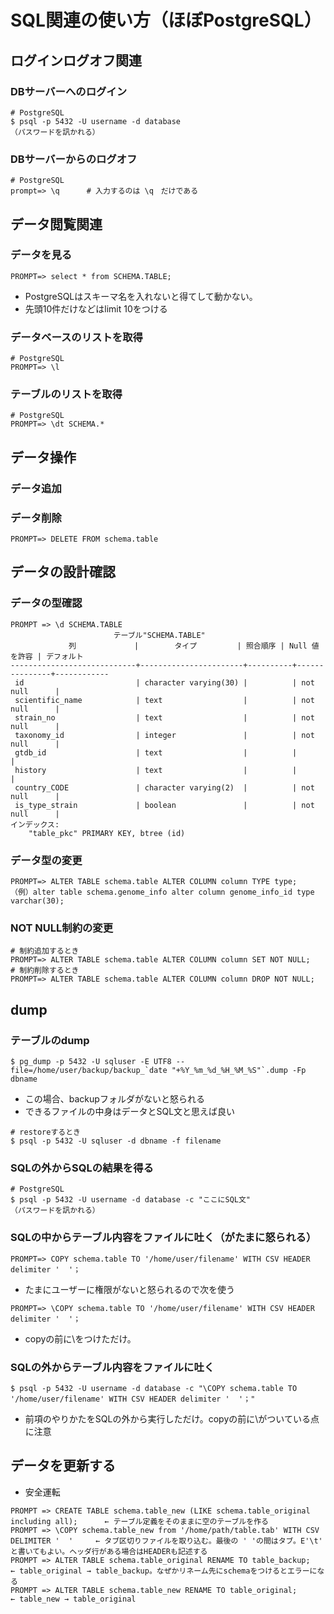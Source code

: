 # SQL関連の使い方（ほぼPostgreSQL）

## ログインログオフ関連

### DBサーバーへのログイン
```
# PostgreSQL
$ psql -p 5432 -U username -d database
（パスワードを訊かれる）
```

### DBサーバーからのログオフ
```
# PostgreSQL
prompt=> \q      # 入力するのは \q　だけである
```

## データ閲覧関連

### データを見る
```
PROMPT=> select * from SCHEMA.TABLE;
```
- PostgreSQLはスキーマ名を入れないと得てして動かない。
- 先頭10件だけなどはlimit 10をつける

### データベースのリストを取得
```
# PostgreSQL
PROMPT=> \l
```

### テーブルのリストを取得
```
# PostgreSQL
PROMPT=> \dt SCHEMA.*
```

## データ操作
### データ追加

### データ削除
```
PROMPT=> DELETE FROM schema.table
```


## データの設計確認
### データの型確認
```
PROMPT => \d SCHEMA.TABLE
                       テーブル"SCHEMA.TABLE"
             列             |        タイプ         | 照合順序 | Null 値を許容 | デフォルト
----------------------------+-----------------------+----------+---------------+------------
 id                         | character varying(30) |          | not null      |
 scientific_name            | text                  |          | not null      |
 strain_no                  | text                  |          | not null      |
 taxonomy_id                | integer               |          | not null      |
 gtdb_id                    | text                  |          |               |
 history                    | text                  |          |               |
 country_CODE               | character varying(2)  |          | not null      |
 is_type_strain             | boolean               |          | not null      |
インデックス:
    "table_pkc" PRIMARY KEY, btree (id)
```

### データ型の変更
```
PROMPT=> ALTER TABLE schema.table ALTER COLUMN column TYPE type;
（例）alter table schema.genome_info alter column genome_info_id type varchar(30);
```

### NOT NULL制約の変更
```
# 制約追加するとき
PROMPT=> ALTER TABLE schema.table ALTER COLUMN column SET NOT NULL;
# 制約削除するとき
PROMPT=> ALTER TABLE schema.table ALTER COLUMN column DROP NOT NULL;
```

## dump

### テーブルのdump
```
$ pg_dump -p 5432 -U sqluser -E UTF8 --file=/home/user/backup/backup_`date "+%Y_%m_%d_%H_%M_%S"`.dump -Fp dbname
```
- この場合、backupフォルダがないと怒られる
- できるファイルの中身はデータとSQL文と思えば良い

```
# restoreするとき
$ psql -p 5432 -U sqluser -d dbname -f filename
```

### SQLの外からSQLの結果を得る
```
# PostgreSQL
$ psql -p 5432 -U username -d database -c "ここにSQL文"
（パスワードを訊かれる）
```

### SQLの中からテーブル内容をファイルに吐く（がたまに怒られる）
```
PROMPT=> COPY schema.table TO '/home/user/filename' WITH CSV HEADER delimiter '  '；
```
- たまにユーザーに権限がないと怒られるので次を使う
```
PROMPT=> \COPY schema.table TO '/home/user/filename' WITH CSV HEADER delimiter '  '；
```
- copyの前に\をつけただけ。


### SQLの外からテーブル内容をファイルに吐く
```
$ psql -p 5432 -U username -d database -c "\COPY schema.table TO '/home/user/filename' WITH CSV HEADER delimiter '  '；"
```
- 前項のやりかたをSQLの外から実行しただけ。copyの前に\がついている点に注意


## データを更新する
- 安全運転

```
PROMPT => CREATE TABLE schema.table_new (LIKE schema.table_original including all);      ← テーブル定義をそのままに空のテーブルを作る
PROMPT => \COPY schema.table_new from '/home/path/table.tab' WITH CSV DELIMITER '  '     ← タブ区切りファイルを取り込む。最後の ' 'の間はタブ。E'\t' と書いてもよい。ヘッダ行がある場合はHEADERも記述する
PROMPT => ALTER TABLE schema.table_original RENAME TO table_backup;      ← table_original → table_backup。なぜかリネーム先にschemaをつけるとエラーになる
PROMPT => ALTER TABLE schema.table_new RENAME TO table_original;         ← table_new → table_original
```

